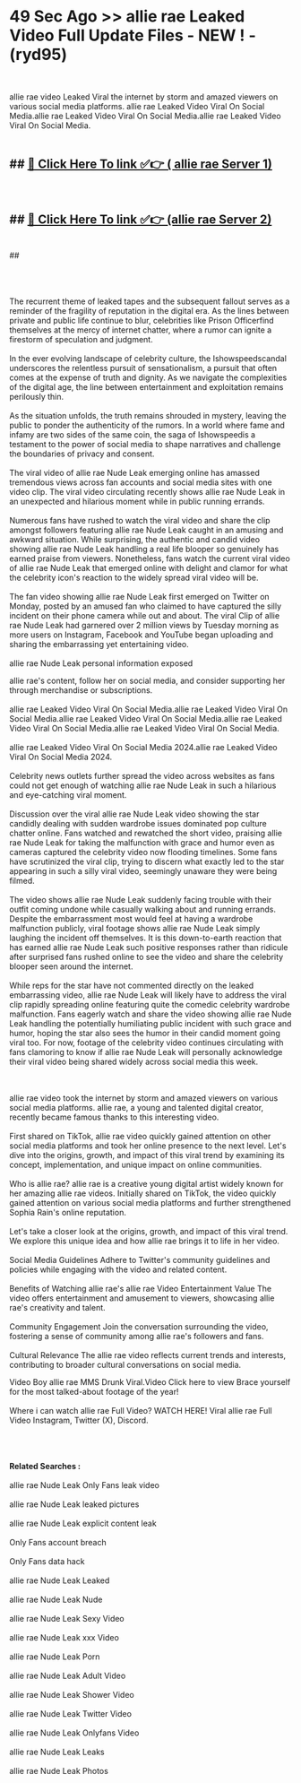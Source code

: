 # 49 Sec Ago >> allie rae Leaked Video Full Update Files - NEW ! - (ryd95) <br>
<br>

allie rae video Leaked Viral the internet by storm and amazed viewers on various social media platforms. allie rae Leaked Video Viral On Social Media.allie rae Leaked Video Viral On Social Media.allie rae Leaked Video Viral On Social Media.<br>
 <br>

## ##  <a href="https://clipsfans.site?title=allie_rae&ref=gitt">🔴 Click Here To link ✅👉 ( allie rae Server 1)</a><br>
  <br>

##  ##  <a href="https://clipsfans.site?title=allie_rae&ref=gitt">🔴 Click Here To link ✅👉 (allie rae  Server 2)</a><br>
  <br>
  ##


  <br>

  <br>

<br><br>
The recurrent theme of leaked tapes and the subsequent fallout serves as a reminder of the fragility of reputation in the digital era. As the lines between private and public life continue to blur, celebrities like Prison Officerfind themselves at the mercy of internet chatter, where a rumor can ignite a firestorm of speculation and judgment.
<br><br>
In the ever evolving landscape of celebrity culture, the Ishowspeedscandal underscores the relentless pursuit of sensationalism, a pursuit that often comes at the expense of truth and dignity. As we navigate the complexities of the digital age, the line between entertainment and exploitation remains perilously thin.
<br><br>
As the situation unfolds, the truth remains shrouded in mystery, leaving the public to ponder the authenticity of the rumors. In a world where fame and infamy are two sides of the same coin, the saga of Ishowspeedis a testament to the power of social media to shape narratives and challenge the boundaries of privacy and consent.
<br><br>
The viral video of allie rae Nude Leak emerging online has amassed tremendous views across fan accounts and social media sites with one video clip. The viral video circulating recently shows allie rae Nude Leak in an unexpected and hilarious moment while in public running errands.
<br><br>
Numerous fans have rushed to watch the viral video and share the clip amongst followers featuring allie rae Nude Leak caught in an amusing and awkward situation. While surprising, the authentic and candid video showing allie rae Nude Leak handling a real life blooper so genuinely has earned praise from viewers. Nonetheless, fans watch the current viral video of allie rae Nude Leak that emerged online with delight and clamor for what the celebrity icon's reaction to the widely spread viral video will be.
<br><br>
The fan video showing allie rae Nude Leak first emerged on Twitter on Monday, posted by an amused fan who claimed to have captured the silly incident on their phone camera while out and about. The viral Clip of allie rae Nude Leak had garnered over 2 million views by Tuesday morning as more users on Instagram, Facebook and YouTube began uploading and sharing the embarrassing yet entertaining video.
<br><br>
allie rae Nude Leak personal information exposed


allie rae's content, follow her on social media, and consider supporting her through merchandise or subscriptions.
<br><br>
allie rae Leaked Video Viral On Social Media.allie rae Leaked Video Viral On Social Media.allie rae Leaked Video Viral On Social Media.allie rae Leaked Video Viral On Social Media.allie rae Leaked Video Viral On Social Media.
<br><br>
allie rae Leaked Video Viral On Social Media 2024.allie rae Leaked Video Viral On Social Media 2024.
<br><br>
Celebrity news outlets further spread the video across websites as fans could not get enough of watching allie rae Nude Leak in such a hilarious and eye-catching viral moment.
<br><br>
Discussion over the viral allie rae Nude Leak video showing the star candidly dealing with sudden wardrobe issues dominated pop culture chatter online. Fans watched and rewatched the short video, praising allie rae Nude Leak for taking the malfunction with grace and humor even as cameras captured the celebrity video now flooding timelines. Some fans have scrutinized the viral clip, trying to discern what exactly led to the star appearing in such a silly viral video, seemingly unaware they were being filmed.
<br><br>
The video shows allie rae Nude Leak suddenly facing trouble with their outfit coming undone while casually walking about and running errands. Despite the embarrassment most would feel at having a wardrobe malfunction publicly, viral footage shows allie rae Nude Leak simply laughing the incident off themselves. It is this down-to-earth reaction that has earned allie rae Nude Leak such positive responses rather than ridicule after surprised fans rushed online to see the video and share the celebrity blooper seen around the internet.
<br><br>
While reps for the star have not commented directly on the leaked embarrassing video, allie rae Nude Leak will likely have to address the viral clip rapidly spreading online featuring quite the comedic celebrity wardrobe malfunction. Fans eagerly watch and share the video showing allie rae Nude Leak handling the potentially humiliating public incident with such grace and humor, hoping the star also sees the humor in their candid moment going viral too. For now, footage of the celebrity video continues circulating with fans clamoring to know if allie rae Nude Leak will personally acknowledge their viral video being shared widely across social media this week.


<br><br>
allie rae video took the internet by storm and amazed viewers on various social media platforms. allie rae, a young and talented digital creator, recently became famous thanks to this interesting video.
<br><br>
First shared on TikTok, allie rae video quickly gained attention on other social media platforms and took her online presence to the next level. Let's dive into the origins, growth, and impact of this viral trend by examining its concept, implementation, and unique impact on online communities.
<br><br>
Who is allie rae? allie rae is a creative young digital artist widely known for her amazing allie rae videos. Initially shared on TikTok, the video quickly gained attention on various social media platforms and further strengthened Sophia Rain's online reputation.
<br><br>
Let's take a closer look at the origins, growth, and impact of this viral trend. We explore this unique idea and how allie rae brings it to life in her video.
<br><br>
Social Media Guidelines Adhere to Twitter's community guidelines and policies while engaging with the video and related content.
<br><br>
Benefits of Watching allie rae's allie rae Video Entertainment Value The video offers entertainment and amusement to viewers, showcasing allie rae's creativity and talent.
<br><br>
Community Engagement Join the conversation surrounding the video, fostering a sense of community among allie rae's followers and fans.
<br><br>
Cultural Relevance The allie rae video reflects current trends and interests, contributing to broader cultural conversations on social media.

Video Boy allie rae MMS Drunk Viral.Video Click here to view Brace yourself for the most talked-about footage of the year!
<br><br>
Where i can watch allie rae Full Video? WATCH HERE! Viral allie rae Full Video Instagram, Twitter (X), Discord.
<br><br>

<br><br>
<strong>Related Searches :</strong>
<br><br>
allie rae Nude Leak Only Fans leak video
<br><br>
allie rae Nude Leak leaked pictures
<br><br>
allie rae Nude Leak explicit content leak
<br><br>
Only Fans account breach
<br><br>
Only Fans data hack
<br><br>
allie rae Nude Leak Leaked
<br><br>
allie rae Nude Leak Nude
<br><br>
allie rae Nude Leak Sexy Video
<br><br>
allie rae Nude Leak xxx Video
<br><br>
allie rae Nude Leak Porn
<br><br>
allie rae Nude Leak Adult Video
<br><br>
allie rae Nude Leak Shower Video
<br><br>
allie rae Nude Leak Twitter Video
<br><br>
allie rae Nude Leak Onlyfans Video
<br><br>
allie rae Nude Leak Leaks
<br><br>
allie rae Nude Leak Photos
